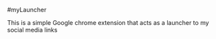 #myLauncher

This is a simple Google chrome extension that acts as a launcher to my social media links
